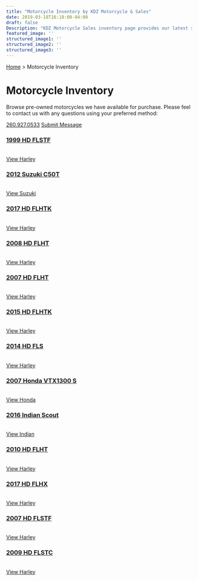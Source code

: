 ```yaml
---
title: "Motorcycle Inventory by KDZ Motorcycle & Sales"
date: 2019-03-18T16:18:00-04:00
draft: false
Description: "KDZ Motorcycle Sales inventory page provides our latest selection of pre-owned motorcycles located in our Auburn, Indiana showroom. Shipping assistance is available for out of state buyers.  "
featured_image: ''
structured_image1: ''
structured_image2: ''
structured_image3: ''
---
```


<a href="/" class="h5 ml2 nolink">Home</a> &gt; <span class="h5">Motorcycle Inventory</span>
<br>
<h1 class="h2 col-10 mx4 pb3 pt3">Motorcycle Inventory</h1>
<p class="col-10 mx3 pb1 pt1">Browse pre-owned motorcycles we have available for purchase. Please feel to contact us with any questions using your preferred method:</p>
<p class="h4 col-10 mx4 pt3 pb1">
<a href="tel:2609270533" class="ampstart-btn mb2 caps inline-block pb1 pt1 ">260.927.0533</a>
<a href="/contact" class="ampstart-btn caps inline-block mb2 pt1 pb1 ">Submit Message</a></p>

<section id="inventory" class="py4">
	<div class="mxn2 flex    flex-wrap  ">
		<div class="px2 col-12 sm-col-6 md-col-4  ">
			<h3 class="h4 col-10 mx4 pb3 pt3"><a href="/inventory/1999-harley-davidson-flstf-vin-1HD1BML16XY052799" class="text-decoration-none">1999 HD FLSTF</a></h3>
			<a href="/inventory/1999-harley-davidson-flstf-vin-1HD1BML16XY052799" class="col-10 mx3 pb1 pt1"><amp-img class="" src="/1999-hd-flstf-01-640x346.jpg" width="640" height="346" alt="1999 Harley Davidson FLSTF Image" title="1999 Harley Davidson FLSTF" layout="responsive">
			</amp-img></a><br><a href="/inventory/1999-harley-davidson-flstf-vin-1HD1BML16XY052799" class="ampstart-btn caps inline-block mb2 pt1 pb1 ">View Harley</a></p>
		</div>
		<div class="px2 col-12 sm-col-6 md-col-4  ">
			<h3 class="h4 col-10 mx4 pb3 pt3"><a href="/inventory/2012-suzuki-c50t-vin-JS1VS55A1C2100190" class="text-decoration-none">2012 Suzuki C50T</a></h3>
			<a href="/inventory/2012-suzuki-c50t-vin-JS1VS55A1C2100190" class="col-10 mx3 pb1 pt1"><amp-img class="" src="/2012-suzuki-c50t-vin-JS1VS55A1C2100190-thumb.jpg" width="640" height="346" alt="2012 Suzuki Boulevard Image" title="2012 Suzuki Boulevard" layout="responsive">
			</amp-img></a><br><a href="/inventory/2012-suzuki-c50t-vin-JS1VS55A1C2100190" class="ampstart-btn caps inline-block mb2 pt1 pb1 ">View Suzuki</a></p>
		</div>
		<div class="px2 col-12 sm-col-6 md-col-4  ">
			<h3 class="h4 col-10 mx4 pb3 pt3"><a href="/inventory/2017-harley-davidson-flhtk-vin-1HD1KED1XHB641377" class="text-decoration-none">2017 HD FLHTK</a></h3>
			<a href="/inventory/2017-harley-davidson-flhtk-vin-1HD1KED1XHB641377" class="col-10 mx3 pb1 pt1"><amp-img class="" src="/2017-harley-davidson-flhtk-vin-1HD1KED1XHB641377-thumb.jpg" width="640" height="346" alt="2017 Harley Davidson FLSTF Image" title="2017 Harley Davidson FLSTF" layout="responsive">
			</amp-img></a><br><a href="/inventory/2017-harley-davidson-flhtk-vin-1HD1KED1XHB641377" class="ampstart-btn caps inline-block mb2 pt1 pb1 ">View Harley</a></p>
		</div>
		<div class="px2 col-12 sm-col-6 md-col-4  ">
			<h3 class="h4 col-10 mx4 pb3 pt3"><a href="/inventory/2008-harley-davidson-flht-vin-1HD1FV4148Y675655" class="text-decoration-none"> 2008 HD FLHT</a></h3>
			<a href="/inventory/2008-harley-davidson-flht-vin-1HD1FV4148Y675655" class="col-10 mx3 pb1 pt1"><amp-img class="" src="/2008-harley-davidson-flht-vin-1HD1FV4148Y675655-thumb.jpg" width="640" height="346" alt="2008 Harley Davidson FLHT Image" title="2008 Harley Davidson FLHT" layout="responsive">
			</amp-img></a><br><a href="/inventory/2008-harley-davidson-flht-vin-1HD1FV4148Y675655" class="ampstart-btn caps inline-block mb2 pt1 pb1 ">View Harley</a></p>
		</div>
		<div class="px2 col-12 sm-col-6 md-col-4  ">
			<h3 class="h4 col-10 mx4 pb3 pt3"><a href="/inventory/2007-harley-davidson-flht-vin-1HD1FV4117Y673196" class="text-decoration-none"> 2007 HD FLHT</a></h3>
			<a href="/inventory/2007-harley-davidson-flht-vin-1HD1FV4117Y673196" class="col-10 mx3 pb1 pt1"><amp-img class="" src="/2007-harley-davidson-flht-vin-1HD1FV4117Y673196-thumb.jpg" width="640" height="346" alt="2007 Harley Davidson FLHT Image" title="2007 Harley Davidson FLHT" layout="responsive">
			</amp-img></a><br><a href="/inventory/2007-harley-davidson-flht-vin-1HD1FV4117Y673196" class="ampstart-btn caps inline-block mb2 pt1 pb1 ">View Harley</a></p>
		</div>
		<div class="px2 col-12 sm-col-6 md-col-4  ">
			<h3 class="h4 col-10 mx4 pb3 pt3"><a href="/inventory/2015-harley-davidson-flhtk-vin-1HD1KEL15FB602226" class="text-decoration-none"> 2015 HD FLHTK</a></h3>
			<a href="/inventory/2015-harley-davidson-flhtk-vin-1HD1KEL15FB602226" class="col-10 mx3 pb1 pt1"><amp-img class="" src="/2015-harley-davidson-flhtk-vin-1HD1KEL15FB602226-thumb.jpg" width="640" height="346" alt="2015 Harley Davidson FLHTK Image" title="2015 Harley Davidson FLHTK" layout="responsive">
			</amp-img></a><br><a href="/inventory/2015-harley-davidson-flhtk-vin-1HD1KEL15FB602226" class="ampstart-btn caps inline-block mb2 pt1 pb1 ">View Harley</a></p>
		</div>
		<div class="px2 col-12 sm-col-6 md-col-4  ">
			<h3 class="h4 col-10 mx4 pb3 pt3"><a href="/inventory/2014-harley-davidson-fls-vin-1HD1JRV14EB036081" class="text-decoration-none">  2014 HD FLS</a></h3>
			<a href="/inventory/2014-harley-davidson-fls-vin-1HD1JRV14EB036081" class="col-10 mx3 pb1 pt1"><amp-img class="" src="/2014-harley-davidson-fls-vin-1HD1JRV14EB036081-thumb.jpg" width="640" height="346" alt="2014 Harley Davidson FLS Image" title="2014 Harley Davidson FLS" layout="responsive">
			</amp-img></a><br><a href="/inventory/2014-harley-davidson-fls-vin-1HD1JRV14EB036081" class="ampstart-btn caps inline-block mb2 pt1 pb1 ">View Harley</a></p>
		</div>
		<div class="px2 col-12 sm-col-6 md-col-4  ">
			<h3 class="h4 col-10 mx4 pb3 pt3"><a href="/inventory/2007-honda-vtx1300s-vin-1HFSC52067A407969" class="text-decoration-none">  2007 Honda VTX1300 S</a></h3>
			<a href="/inventory/2007-honda-vtx1300s-vin-1HFSC52067A407969" class="col-10 mx3 pb1 pt1"><amp-img class="" src="/2007-honda-vtx1300s-vin-1HFSC52067A407969-thumb.jpg" width="640" height="346" alt="2007 Honda VTX1300 S Image" title="2007 Honda VTX1300 S" layout="responsive">
			</amp-img></a><br><a href="/inventory/2007-honda-vtx1300s-vin-1HFSC52067A407969" class="ampstart-btn caps inline-block mb2 pt1 pb1 ">View Honda</a></p>
		</div>
		<div class="px2 col-12 sm-col-6 md-col-4  ">
			<h3 class="h4 col-10 mx4 pb3 pt3"><a href="/inventory/2016-indian-scout-vin-56KMSB114G3116562" class="text-decoration-none">   2016 Indian Scout</a></h3>
			<a href="/inventory/2016-indian-scout-vin-56KMSB114G3116562" class="col-10 mx3 pb1 pt1"><amp-img class="" src="/2016-indian-scout-vin-56KMSB114G3116562-thumb.jpg" width="640" height="346" alt="2016 Indian Scout Image" title="2016 Indian Scout" layout="responsive">
			</amp-img></a><br><a href="/inventory/2016-indian-scout-vin-56KMSB114G3116562" class="ampstart-btn caps inline-block mb2 pt1 pb1 ">View Indian</a></p>
		</div>
		<div class="px2 col-12 sm-col-6 md-col-4  ">
			<h3 class="h4 col-10 mx4 pb3 pt3"><a href="/inventory/2010-harley-davidson-flht-vin-1HD1FC415AB664449" class="text-decoration-none"> 2010 HD FLHT</a></h3>
			<a href="/inventory/2010-harley-davidson-flht-vin-1HD1FC415AB664449" class="col-10 mx3 pb1 pt1"><amp-img class="" src="/1999-hd-flstf-01-640x346.jpg" width="640" height="346" alt="2010 Harley Davidson FLHT Image" title="2010 Harley Davidson FLHT" layout="responsive">
			</amp-img></a><br><a href="/inventory/2010-harley-davidson-flht-vin-1HD1FC415AB664449" class="ampstart-btn caps inline-block mb2 pt1 pb1 ">View Harley</a></p>
		</div>
		<div class="px2 col-12 sm-col-6 md-col-4  ">
			<h3 class="h4 col-10 mx4 pb3 pt3"><a href="/inventory/2017-harley-davidson-flhx-vin-1HD1KBC1XHB661452" class="text-decoration-none"> 2017 HD FLHX</a></h3>
			<a href="/inventory/2017-harley-davidson-flhx-vin-1HD1KBC1XHB661452" class="col-10 mx3 pb1 pt1"><amp-img class="" src="/2017-harley-davidson-flhx-vin-1HD1KBC1XHB661452-thumb.jpg" width="640" height="346" alt="2017 Harley Davidson FLHX Image" title="2017 Harley Davidson FLHX" layout="responsive">
			</amp-img></a><br><a href="/inventory/2017-harley-davidson-flhx-vin-1HD1KBC1XHB661452" class="ampstart-btn caps inline-block mb2 pt1 pb1 ">View Harley</a></p>
		</div>
		<div class="px2 col-12 sm-col-6 md-col-4  ">
			<h3 class="h4 col-10 mx4 pb3 pt3"><a href="/inventory/2007-harley-davidson-flstf-vin-1HD1BX5137Y098380" class="text-decoration-none"> 2007 HD FLSTF</a></h3>
			<a href="/inventory/2007-harley-davidson-flstf-vin-1HD1BX5137Y098380" class="col-10 mx3 pb1 pt1"><amp-img class="" src="/2007-harley-davidson-flstf-vin-1HD1BX5137Y098380-thumb.jpg" width="640" height="346" alt="2007 Harley Davidson FLSTF Image" title="2008 Harley Davidson FLHT" layout="responsive">
			</amp-img></a><br><a href="/inventory/2007-harley-davidson-flstf-vin-1HD1BX5137Y098380" class="ampstart-btn caps inline-block mb2 pt1 pb1 ">View Harley</a></p>
		</div>
		<div class="px2 col-12 sm-col-6 md-col-4  ">
			<h3 class="h4 col-10 mx4 pb3 pt3"><a href="/inventory/2009-harley-davidson-flstc-vin-1HD1BW51X9Y028422" class="text-decoration-none"> 2009 HD FLSTC</a></h3>
			<a href="/inventory/2009-harley-davidson-flstc-vin-1HD1BW51X9Y028422" class="col-10 mx3 pb1 pt1"><amp-img class="" src="/2009-harley-davidson-flstc-vin-1HD1BW51X9Y028422-thumb.jpg" width="640" height="346" alt="2009 Harley Davidson FLSTC Image" title="2009 Harley Davidson FLSTC" layout="responsive">
			</amp-img></a><br><a href="/inventory/2009-harley-davidson-flstc-vin-1HD1BW51X9Y028422" class="ampstart-btn caps inline-block mb2 pt1 pb1 ">View Harley</a></p>
		</div>
	</div>
</section>
